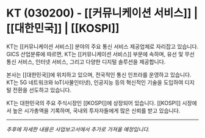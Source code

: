 # KT (030200) - [[커뮤니케이션 서비스]] | [[대한민국]] | [[KOSPI]]

KT는 [[커뮤니케이션 서비스]] 분야의 주요 통신 서비스 제공업체로 자리잡고 있습니다. GICS 산업분류에 따르면, KT는 [[커뮤니케이션 서비스]] 부문에 속하며, 유선 및 무선 통신 서비스, 인터넷 서비스, 그리고 다양한 디지털 솔루션을 제공합니다.

본사는 [[대한민국]]에 위치하고 있으며, 전국적인 통신 인프라를 운영하고 있습니다. KT는 5G 네트워크와 IoT(사물인터넷), 인공지능 등의 혁신적인 기술을 도입하여 디지털 전환을 선도하고 있습니다.

KT는 대한민국의 주요 주식시장인 [[KOSPI]]에 상장되어 있습니다. [[KOSPI]] 시장에서 높은 시가총액을 기록하며, 국내외 투자자들에게 많은 신뢰를 받고 있습니다.

---

*추후에 자세한 내용은 사업보고서에서 추가로 가져올 예정입니다.*